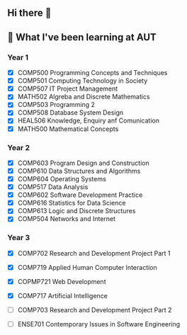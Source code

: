 ## Hi there 👋

## 🌱 What I've been learning at AUT

### Year 1
- [x] COMP500 Programming Concepts and Techniques
- [x] COMP501 Computing Technology in Society
- [x] COMP507 IT Project Management
- [x] MATH502 Algreba and Discrete Mathematics
- [x] COMP503 Programming 2
- [x] COMP508 Database System Design
- [x] HEAL506 Knowledge, Enquiry anf Comunication
- [x] MATH500 Mathematical Concepts

### Year 2
- [x] COMP603 Program Design and Construction
- [x] COMP610 Data Structures and Algorithms
- [x] COMP604 Operating Systems
- [x] COMP517 Data Analysis
- [x] COMP602 Software Development Practice
- [x] COMP616 Statistics for Data Science
- [x] COMP613 Logic and Discrete Structures
- [x] COMP504 Networks and Internet

### Year 3
- [x] COMP702 Research and Development Project Part 1
- [x] COMP719 Applied Human Computer Interaction
- [x] COPMP721 Web Development
- [x] COMP717 Artificial Intelligence
- [ ] COMP703 Research and Development Project Part 2
- [ ] ENSE701 Contemporary Issues in Software Engineering




<!--
**roccomilicic/roccomilicic** is a ✨ _special_ ✨ repository because its `README.md` (this file) appears on your GitHub profile.

Here are some ideas to get you started:

- 🔭 I’m currently working on ...
- 🌱 I’m currently learning ...
- 👯 I’m looking to collaborate on ...
- 🤔 I’m looking for help with ...
- 💬 Ask me about ...
- 📫 How to reach me: ...
- 😄 Pronouns: ...
- ⚡ Fun fact: ...
-->
